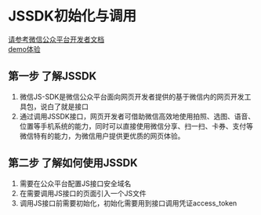 # JSSDK初始化与调用

[请参考微信公众平台开发者文档](https://mp.weixin.qq.com/wiki/11/74ad127cc054f6b80759c40f77ec03db.html)  
[demo体验](http://demo.open.weixin.qq.com/jssdk)

## 第一步 了解JSSDK

1. 微信JS-SDK是微信公众平台面向网页开发者提供的基于微信内的网页开发工具包，说白了就是接口
2. 通过调用JSSDK接口，网页开发者可借助微信高效地使用拍照、选图、语音、位置等手机系统的能力，同时可以直接使用微信分享、扫一扫、卡券、支付等微信特有的能力，为微信用户提供更优质的网页体验。


## 第二步 了解如何使用JSSDK

1. 需要在公众平台配置JS接口安全域名
2. 在需要调用JS接口的页面引入一个JS文件
3. 调用JS接口前需要初始化，初始化需要用到接口调用凭证access_token